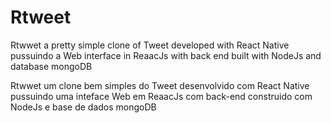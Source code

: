 # Rtweet

Rtwwet a pretty simple clone of Tweet developed with React Native pussuindo a Web interface in ReaacJs with back end built with NodeJs and database mongoDB

Rtwwet  um clone bem simples do Tweet desenvolvido com React Native pussuindo uma inteface Web em ReaacJs com back-end construido com NodeJs e base de dados mongoDB
